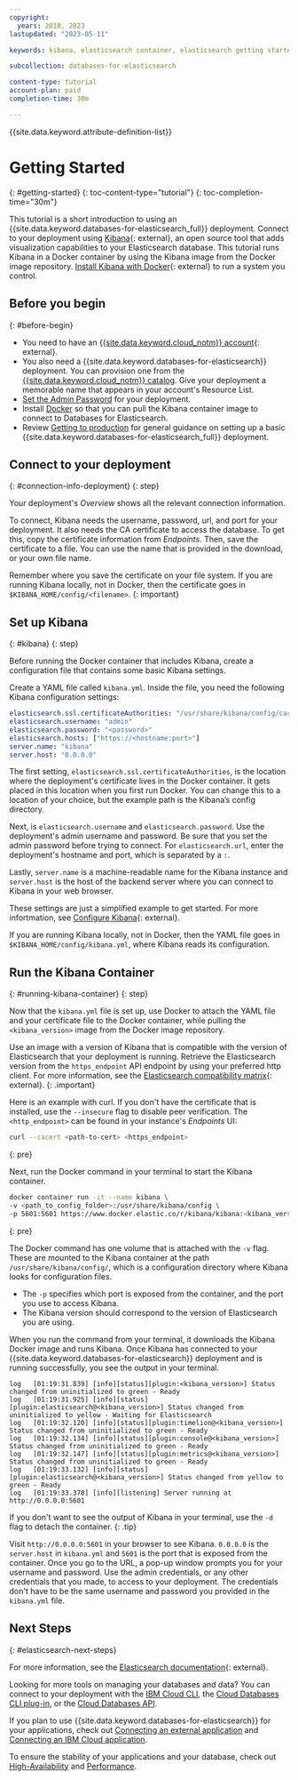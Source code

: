 ```yaml
---
copyright:
  years: 2018, 2023
lastupdated: "2023-05-11"

keywords: kibana, elasticsearch container, elasticsearch getting started

subcollection: databases-for-elasticsearch

content-type: tutorial
account-plan: paid
completion-time: 30m

---
```


{{site.data.keyword.attribute-definition-list}}

# Getting Started
{: #getting-started}
{: toc-content-type="tutorial"}
{: toc-completion-time="30m"}

This tutorial is a short introduction to using an {{site.data.keyword.databases-for-elasticsearch_full}} deployment. Connect to your deployment using [Kibana](https://www.elastic.co/guide/en/kibana/current/index.html){: external}, an open source tool that adds visualization capabilities to your Elasticsearch database. This tutorial runs Kibana in a Docker container by using the Kibana image from the Docker image repository. [Install Kibana with Docker](https://www.elastic.co/guide/en/kibana/7.17/docker.html){: external} to run a system you control.

## Before you begin
{: #before-begin}

- You need to have an [{{site.data.keyword.cloud_notm}} account](https://cloud.ibm.com/registration){: external}.
- You also need a {{site.data.keyword.databases-for-elasticsearch}} deployment. You can provision one from the [{{site.data.keyword.cloud_notm}} catalog](https://cloud.ibm.com/catalog/databases-for-elasticsearch). Give your deployment a memorable name that appears in your account's Resource List.
- [Set the Admin Password](/docs/databases-for-elasticsearch?topic=databases-for-elasticsearch-user-management&interface=ui#user-management-set-admin-password-ui) for your deployment.
- Install [Docker](https://www.docker.com/) so that you can pull the Kibana container image to connect to Databases for Elasticsearch.
- Review [Getting to production](/docs/cloud-databases?topic=cloud-databases-best-practices) for general guidance on setting up a basic {{site.data.keyword.databases-for-elasticsearch_full}} deployment.

## Connect to your deployment
{: #connection-info-deployment}
{: step}

Your deployment's _Overview_ shows all the relevant connection information.

To connect, Kibana needs the username, password, url, and port for your deployment. It also needs the CA certificate to access the database. To get this, copy the certificate information from _Endpoints_. Then, save the certificate to a file. You can use the name that is provided in the download, or your own file name.

Remember where you save the certificate on your file system. If you are running Kibana locally, not in Docker, then the certificate goes in `$KIBANA_HOME/config/<filename>`.
{: important}

## Set up Kibana
{: #kibana}
{: step}

Before running the Docker container that includes Kibana, create a configuration file that contains some basic Kibana settings.

Create a YAML file called `kibana.yml`. Inside the file, you need the following Kibana configuration settings:
```yaml
elasticsearch.ssl.certificateAuthorities: "/usr/share/kibana/config/cacert"
elasticsearch.username: "admin"
elasticsearch.password: "<password>"
elasticsearch.hosts: ["https://<hostname:port>"]
server.name: "kibana"
server.host: "0.0.0.0"
```

The first setting, `elasticsearch.ssl.certificateAuthorities`, is the location where the deployment's certificate lives in the Docker container. It gets placed in this location when you first run Docker. You can change this to a location of your choice, but the example path is the Kibana’s config directory.

Next, is `elasticsearch.username` and `elasticsearch.password`. Use the deployment's admin username and password. Be sure that you set the admin password before trying to connect. For `elasticsearch.url`, enter the deployment's hostname and port, which is separated by a `:`. 

Lastly, `server.name` is a machine-readable name for the Kibana instance and `server.host` is the host of the backend server where you can connect to Kibana in your web browser.

These settings are just a simplified example to get started. For more infortmation, see [Configure Kibana](https://www.elastic.co/guide/en/kibana/current/settings.html){: external}.

If you are running Kibana locally, not in Docker, then the YAML file goes in `$KIBANA_HOME/config/kibana.yml`, where Kibana reads its configuration.

## Run the Kibana Container
{: #running-kibana-container}
{: step}

Now that the `kibana.yml` file is set up, use Docker to attach the YAML file and your certificate file to the Docker container, while pulling the `<kibana_version>` image from the Docker image repository. 

Use an image with a version of Kibana that is compatible with the version of Elasticsearch that your deployment is running. Retrieve the Elasticsearch version from the `https_endpoint` API endpoint by using your preferred http client. For more information, see the [Elasticsearch compatibility matrix](https://www.elastic.co/support/matrix#matrix_compatibility){: external}.
{: .important}

Here is an example with curl. If you don't have the certificate that is installed, use the `--insecure` flag to disable peer verification. The `<http_endpoint>` can be found in your instance's _Endpoints_ UI:

```sh
curl --cacert <path-to-cert> <https_endpoint>
```
{: pre}

Next, run the Docker command in your terminal to start the Kibana container.
```sh
docker container run -it --name kibana \
-v <path_to_config_folder>:/usr/share/kibana/config \
-p 5601:5601 https://www.docker.elastic.co/r/kibana/kibana:<kibana_version>
```
{: pre}

The Docker command has one volume that is attached with the `-v` flag. These are mounted to the Kibana container at the path `/usr/share/kibana/config/`, which is a configuration directory where Kibana looks for configuration files. 
- The `-p` specifies which port is exposed from the container, and the port you use to access Kibana.
- The Kibana version should correspond to the version of Elasticsearch you are using.

When you run the command from your terminal, it downloads the Kibana Docker image and runs Kibana.
Once Kibana has connected to your {{site.data.keyword.databases-for-elasticsearch}} deployment and is running successfully, you see the output in your terminal.
```text
log   [01:19:31.839] [info][status][plugin:<kibana_version>] Status changed from uninitialized to green - Ready
log   [01:19:31.925] [info][status][plugin:elasticsearch@<kibana_version>] Status changed from uninitialized to yellow - Waiting for Elasticsearch
log   [01:19:32.120] [info][status][plugin:timelion@<kibana_version>] Status changed from uninitialized to green - Ready
log   [01:19:32.134] [info][status][plugin:console@<kibana_version>] Status changed from uninitialized to green - Ready
log   [01:19:32.147] [info][status][plugin:metrics@<kibana_version>] Status changed from uninitialized to green - Ready
log   [01:19:33.132] [info][status][plugin:elasticsearch@<kibana_version>] Status changed from yellow to green - Ready
log   [01:19:33.378] [info][listening] Server running at http://0.0.0.0:5601
```

If you don't want to see the output of Kibana in your terminal, use the `-d` flag to detach the container.
{: .tip}

Visit `http://0.0.0.0:5601` in your browser to see Kibana. `0.0.0.0` is the `server.host` in `kibana.yml` and `5601` is the port that is exposed from the container. Once you go to the URL, a pop-up window prompts you for your username and password. Use the admin credentials, or any other credentials that you made, to access to your deployment. The credentials don't have to be the same username and password you provided in the `kibana.yml` file.

## Next Steps
{: #elasticsearch-next-steps}

For more information, see the [Elasticsearch documentation](https://www.elastic.co/guide/en/elasticsearch/reference/current/index.html){: external}. 

Looking for more tools on managing your databases and data? You can connect to your deployment with the [IBM Cloud CLI](/docs/cli?topic=cli-install-ibmcloud-cli), the [Cloud Databases CLI plug-in](/docs/databases-cli-plugin?topic=databases-cli-plugin-cdb-reference), or the [Cloud Databases API](https://cloud.ibm.com/apidocs/cloud-databases-api).

If you plan to use {{site.data.keyword.databases-for-elasticsearch}} for your applications, check out [Connecting an external application](/docs/databases-for-elasticsearch?topic=databases-for-elasticsearch-external-app) and [Connecting an IBM Cloud application](/docs/databases-for-elasticsearch?topic=databases-for-elasticsearch-ibmcloud-app).

To ensure the stability of your applications and your database, check out [High-Availability](/docs/databases-for-elasticsearch?topic=databases-for-elasticsearch-high-availability) and [Performance](/docs/databases-for-elasticsearch?topic=databases-for-elasticsearch-performance).

